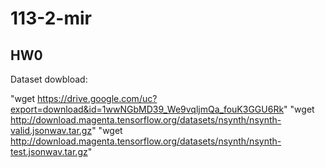 # 113-2-mir

## HW0

Dataset dowbload:

"wget https://drive.google.com/uc?export=download&id=1wwNGbMD39_We9vqljmQa_fouK3GGU6Rk"
"wget http://download.magenta.tensorflow.org/datasets/nsynth/nsynth-valid.jsonwav.tar.gz"
"wget http://download.magenta.tensorflow.org/datasets/nsynth/nsynth-test.jsonwav.tar.gz"